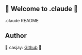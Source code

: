 ## 👋 Welcome to .claude 🚀  

.claude README  
  
  
## Author  

🤖 casjay: [Github](https://github.com/casjay) 🤖  

